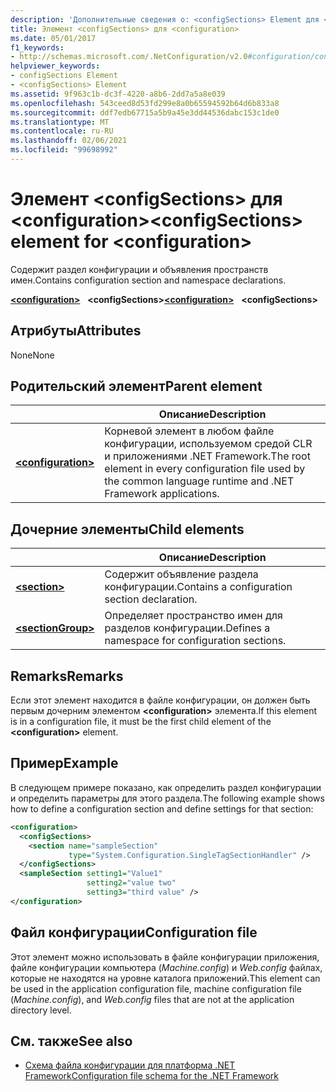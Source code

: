 ```yaml
---
description: 'Дополнительные сведения о: <configSections> Element для <configuration>'
title: Элемент <configSections> для <configuration>
ms.date: 05/01/2017
f1_keywords:
- http://schemas.microsoft.com/.NetConfiguration/v2.0#configuration/configSections
helpviewer_keywords:
- configSections Element
- <configSections> Element
ms.assetid: 9f963c1b-dc3f-4220-a8b6-2dd7a5a8e039
ms.openlocfilehash: 543ceed8d53fd299e8a0b65594592b64d6b833a8
ms.sourcegitcommit: ddf7edb67715a5b9a45e3dd44536dabc153c1de0
ms.translationtype: MT
ms.contentlocale: ru-RU
ms.lasthandoff: 02/06/2021
ms.locfileid: "99698992"
---
```

# <a name="configsections-element-for-configuration"></a><span data-ttu-id="36d04-103">Элемент \<configSections> для \<configuration></span><span class="sxs-lookup"><span data-stu-id="36d04-103">\<configSections> element for \<configuration></span></span>

<span data-ttu-id="36d04-104">Содержит раздел конфигурации и объявления пространств имен.</span><span class="sxs-lookup"><span data-stu-id="36d04-104">Contains configuration section and namespace declarations.</span></span>

<span data-ttu-id="36d04-105">[**\<configuration>**](configuration-element.md) &nbsp;&nbsp;**\<configSections>**</span><span class="sxs-lookup"><span data-stu-id="36d04-105">[**\<configuration>**](configuration-element.md) &nbsp;&nbsp;**\<configSections>**</span></span>

## <a name="attributes"></a><span data-ttu-id="36d04-106">Атрибуты</span><span class="sxs-lookup"><span data-stu-id="36d04-106">Attributes</span></span>

<span data-ttu-id="36d04-107">None</span><span class="sxs-lookup"><span data-stu-id="36d04-107">None</span></span>

## <a name="parent-element"></a><span data-ttu-id="36d04-108">Родительский элемент</span><span class="sxs-lookup"><span data-stu-id="36d04-108">Parent element</span></span>

|     | <span data-ttu-id="36d04-109">Описание</span><span class="sxs-lookup"><span data-stu-id="36d04-109">Description</span></span> |
| --- | ----------- |
| [**\<configuration>**](configuration-element.md) | <span data-ttu-id="36d04-110">Корневой элемент в любом файле конфигурации, используемом средой CLR и приложениями .NET Framework.</span><span class="sxs-lookup"><span data-stu-id="36d04-110">The root element in every configuration file used by the common language runtime and .NET Framework applications.</span></span> |

## <a name="child-elements"></a><span data-ttu-id="36d04-111">Дочерние элементы</span><span class="sxs-lookup"><span data-stu-id="36d04-111">Child elements</span></span>

|     | <span data-ttu-id="36d04-112">Описание</span><span class="sxs-lookup"><span data-stu-id="36d04-112">Description</span></span> |
| --- | ----------- |
| [**\<section>**](section-element.md) | <span data-ttu-id="36d04-113">Содержит объявление раздела конфигурации.</span><span class="sxs-lookup"><span data-stu-id="36d04-113">Contains a configuration section declaration.</span></span> |
| [**\<sectionGroup>**](sectiongroup-element-for-configsections.md) | <span data-ttu-id="36d04-114">Определяет пространство имен для разделов конфигурации.</span><span class="sxs-lookup"><span data-stu-id="36d04-114">Defines a namespace for configuration sections.</span></span> |

## <a name="remarks"></a><span data-ttu-id="36d04-115">Remarks</span><span class="sxs-lookup"><span data-stu-id="36d04-115">Remarks</span></span>

<span data-ttu-id="36d04-116">Если этот элемент находится в файле конфигурации, он должен быть первым дочерним элементом **\<configuration>** элемента.</span><span class="sxs-lookup"><span data-stu-id="36d04-116">If this element is in a configuration file, it must be the first child element of the **\<configuration>** element.</span></span>

## <a name="example"></a><span data-ttu-id="36d04-117">Пример</span><span class="sxs-lookup"><span data-stu-id="36d04-117">Example</span></span>

<span data-ttu-id="36d04-118">В следующем примере показано, как определить раздел конфигурации и определить параметры для этого раздела.</span><span class="sxs-lookup"><span data-stu-id="36d04-118">The following example shows how to define a configuration section and define settings for that section:</span></span>

```xml
<configuration>
  <configSections>
    <section name="sampleSection"
             type="System.Configuration.SingleTagSectionHandler" />
  </configSections>
  <sampleSection setting1="Value1"
                 setting2="value two"
                 setting3="third value" />
</configuration>
```

## <a name="configuration-file"></a><span data-ttu-id="36d04-119">Файл конфигурации</span><span class="sxs-lookup"><span data-stu-id="36d04-119">Configuration file</span></span>

<span data-ttu-id="36d04-120">Этот элемент можно использовать в файле конфигурации приложения, файле конфигурации компьютера (*Machine.config*) и *Web.config* файлах, которые не находятся на уровне каталога приложений.</span><span class="sxs-lookup"><span data-stu-id="36d04-120">This element can be used in the application configuration file, machine configuration file (*Machine.config*), and *Web.config* files that are not at the application directory level.</span></span>

## <a name="see-also"></a><span data-ttu-id="36d04-121">См. также</span><span class="sxs-lookup"><span data-stu-id="36d04-121">See also</span></span>

- [<span data-ttu-id="36d04-122">Схема файла конфигурации для платформа .NET Framework</span><span class="sxs-lookup"><span data-stu-id="36d04-122">Configuration file schema for the .NET Framework</span></span>](index.md)
